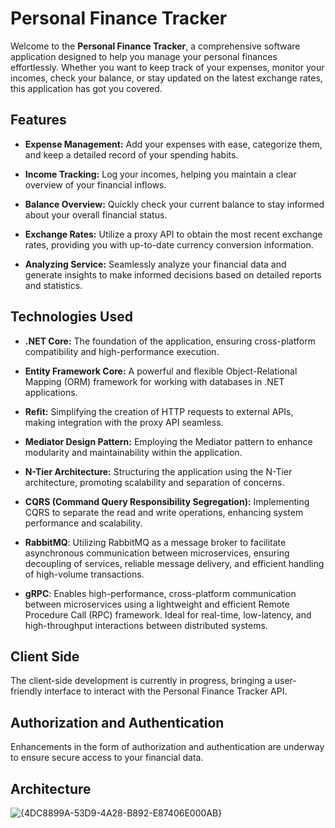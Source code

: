 # Personal Finance Tracker

Welcome to the **Personal Finance Tracker**, a comprehensive software application designed to help you manage your personal finances effortlessly. Whether you want to keep track of your expenses, monitor your incomes, check your balance, or stay updated on the latest exchange rates, this application has got you covered.

## Features
- **Expense Management:** Add your expenses with ease, categorize them, and keep a detailed record of your spending habits.

- **Income Tracking:** Log your incomes, helping you maintain a clear overview of your financial inflows.

- **Balance Overview:** Quickly check your current balance to stay informed about your overall financial status.

- **Exchange Rates:** Utilize a proxy API to obtain the most recent exchange rates, providing you with up-to-date currency conversion information.

- **Analyzing Service:** Seamlessly analyze your financial data and generate insights to make informed decisions based on detailed reports and statistics.

## Technologies Used
- **.NET Core:** The foundation of the application, ensuring cross-platform compatibility and high-performance execution.

- **Entity Framework Core:** A powerful and flexible Object-Relational Mapping (ORM) framework for working with databases in .NET applications.

- **Refit:** Simplifying the creation of HTTP requests to external APIs, making integration with the proxy API seamless.

- **Mediator Design Pattern:** Employing the Mediator pattern to enhance modularity and maintainability within the application.

- **N-Tier Architecture:** Structuring the application using the N-Tier architecture, promoting scalability and separation of concerns.

- **CQRS (Command Query Responsibility Segregation):** Implementing CQRS to separate the read and write operations, enhancing system performance and scalability.
  
- **RabbitMQ**: Utilizing RabbitMQ as a message broker to facilitate asynchronous communication between microservices, ensuring decoupling of services, reliable message delivery, and efficient handling of high-volume transactions.
- **gRPC**: Enables high-performance, cross-platform communication between microservices using a lightweight and efficient Remote Procedure Call (RPC) framework. Ideal for real-time, low-latency, and high-throughput interactions between distributed systems.

## Client Side
The client-side development is currently in progress, bringing a user-friendly interface to interact with the Personal Finance Tracker API.

## Authorization and Authentication
Enhancements in the form of authorization and authentication are underway to ensure secure access to your financial data.

## Architecture
![{4DC8899A-53D9-4A28-B892-E87406E000AB}](https://github.com/user-attachments/assets/f8e9c91c-e515-42f3-9346-2ced60a9fd58)



